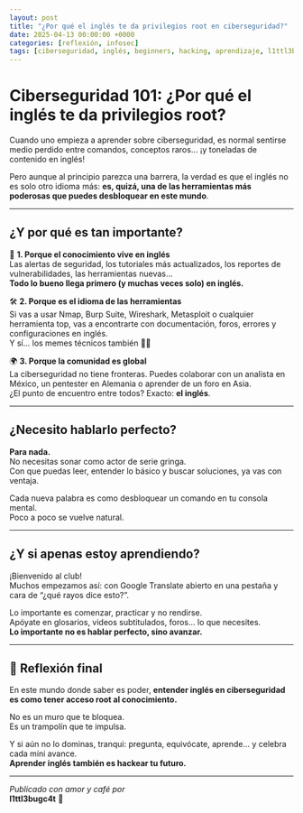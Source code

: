 ```yaml
---
layout: post
title: "¿Por qué el inglés te da privilegios root en ciberseguridad?"
date: 2025-04-13 00:00:00 +0000
categories: [reflexión, infosec]
tags: [ciberseguridad, inglés, beginners, hacking, aprendizaje, l1ttl3bugc4t]
---
```


# Ciberseguridad 101: ¿Por qué el inglés te da privilegios root?

Cuando uno empieza a aprender sobre ciberseguridad, es normal sentirse medio perdido entre comandos, conceptos raros… ¡y toneladas de contenido en inglés!

Pero aunque al principio parezca una barrera, la verdad es que el inglés no es solo otro idioma más: **es, quizá, una de las herramientas más poderosas que puedes desbloquear en este mundo**.

---

## ¿Y por qué es tan importante?

🧠 **1. Porque el conocimiento vive en inglés**  
Las alertas de seguridad, los tutoriales más actualizados, los reportes de vulnerabilidades, las herramientas nuevas...  
**Todo lo bueno llega primero (y muchas veces solo) en inglés.**

🛠️ **2. Porque es el idioma de las herramientas**  
Si vas a usar Nmap, Burp Suite, Wireshark, Metasploit o cualquier herramienta top, vas a encontrarte con documentación, foros, errores y configuraciones en inglés.  
Y sí... los memes técnicos también 🐱‍💻

🌍 **3. Porque la comunidad es global**  
La ciberseguridad no tiene fronteras. Puedes colaborar con un analista en México, un pentester en Alemania o aprender de un foro en Asia.  
¿El punto de encuentro entre todos? Exacto: **el inglés**.

---

## ¿Necesito hablarlo perfecto?

**Para nada.**  
No necesitas sonar como actor de serie gringa.  
Con que puedas leer, entender lo básico y buscar soluciones, ya vas con ventaja.

Cada nueva palabra es como desbloquear un comando en tu consola mental.  
Poco a poco se vuelve natural.

---

## ¿Y si apenas estoy aprendiendo?

¡Bienvenido al club!  
Muchos empezamos así: con Google Translate abierto en una pestaña y cara de “¿qué rayos dice esto?”.

Lo importante es comenzar, practicar y no rendirse.  
Apóyate en glosarios, videos subtitulados, foros... lo que necesites.  
**Lo importante no es hablar perfecto, sino avanzar.**

---

## 🔐 Reflexión final

En este mundo donde saber es poder, **entender inglés en ciberseguridad es como tener acceso root al conocimiento.**

No es un muro que te bloquea.  
Es un trampolín que te impulsa.

Y si aún no lo dominas, tranqui: pregunta, equivócate, aprende… y celebra cada mini avance.  
**Aprender inglés también es hackear tu futuro.**

---

*Publicado con amor y café por*  
**l1ttl3bugc4t** 🐾
